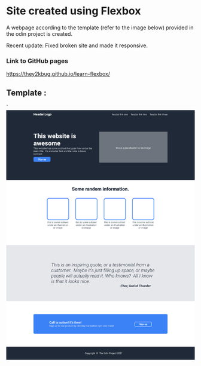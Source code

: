 # Site created using Flexbox

A webpage according to the template (refer to the image below) provided in the odin project is created.

Recent update: Fixed broken site and made it responsive.


### Link to GitHub pages
https://they2kbug.github.io/learn-flexbox/

## Template : 

`![screenshot](odin-project.png)
